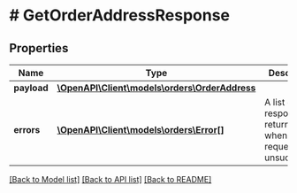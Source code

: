 # # GetOrderAddressResponse

## Properties

Name | Type | Description | Notes
------------ | ------------- | ------------- | -------------
**payload** | [**\OpenAPI\Client\models\orders\OrderAddress**](OrderAddress.md) |  | [optional]
**errors** | [**\OpenAPI\Client\models\orders\Error[]**](Error.md) | A list of error responses returned when a request is unsuccessful. | [optional]

[[Back to Model list]](../../README.md#models) [[Back to API list]](../../README.md#endpoints) [[Back to README]](../../README.md)
